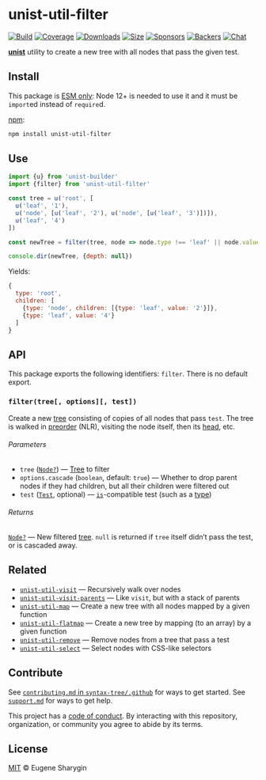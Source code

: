 # unist-util-filter

[![Build][build-badge]][build]
[![Coverage][coverage-badge]][coverage]
[![Downloads][downloads-badge]][downloads]
[![Size][size-badge]][size]
[![Sponsors][sponsors-badge]][collective]
[![Backers][backers-badge]][collective]
[![Chat][chat-badge]][chat]

[**unist**][unist] utility to create a new tree with all nodes that pass the
given test.

## Install

This package is [ESM only](https://gist.github.com/sindresorhus/a39789f98801d908bbc7ff3ecc99d99c):
Node 12+ is needed to use it and it must be `import`ed instead of `require`d.

[npm][]:

```sh
npm install unist-util-filter
```

## Use

```js
import {u} from 'unist-builder'
import {filter} from 'unist-util-filter'

const tree = u('root', [
  u('leaf', '1'),
  u('node', [u('leaf', '2'), u('node', [u('leaf', '3')])]),
  u('leaf', '4')
])

const newTree = filter(tree, node => node.type !== 'leaf' || node.value % 2 === 0)

console.dir(newTree, {depth: null})
```

Yields:

```js
{
  type: 'root',
  children: [
    {type: 'node', children: [{type: 'leaf', value: '2'}]},
    {type: 'leaf', value: '4'}
  ]
}
```

## API

This package exports the following identifiers: `filter`.
There is no default export.

### `filter(tree[, options][, test])`

Create a new [tree][] consisting of copies of all nodes that pass `test`.
The tree is walked in [preorder][] (NLR), visiting the node itself, then its
[head][], etc.

###### Parameters

*   `tree` ([`Node?`][node])
    — [Tree][] to filter
*   `options.cascade` (`boolean`, default: `true`)
    — Whether to drop parent nodes if they had children, but all their children
    were filtered out
*   `test` ([`Test`][is], optional) — [`is`][is]-compatible test (such as a
    [type][])

###### Returns

[`Node?`][node] — New filtered [tree][].
`null` is returned if `tree` itself didn’t pass the test, or is cascaded away.

## Related

*   [`unist-util-visit`](https://github.com/syntax-tree/unist-util-visit)
    — Recursively walk over nodes
*   [`unist-util-visit-parents`](https://github.com/syntax-tree/unist-util-visit-parents)
    — Like `visit`, but with a stack of parents
*   [`unist-util-map`](https://github.com/syntax-tree/unist-util-map)
    — Create a new tree with all nodes mapped by a given function
*   [`unist-util-flatmap`](https://gitlab.com/staltz/unist-util-flatmap)
    — Create a new tree by mapping (to an array) by a given function
*   [`unist-util-remove`](https://github.com/syntax-tree/unist-util-remove)
    — Remove nodes from a tree that pass a test
*   [`unist-util-select`](https://github.com/syntax-tree/unist-util-select)
    — Select nodes with CSS-like selectors

## Contribute

See [`contributing.md` in `syntax-tree/.github`][contributing] for ways to get
started.
See [`support.md`][support] for ways to get help.

This project has a [code of conduct][coc].
By interacting with this repository, organization, or community you agree to
abide by its terms.

## License

[MIT][license] © Eugene Sharygin

<!-- Definitions -->

[build-badge]: https://github.com/syntax-tree/unist-util-filter/workflows/main/badge.svg

[build]: https://github.com/syntax-tree/unist-util-filter/actions

[coverage-badge]: https://img.shields.io/codecov/c/github/syntax-tree/unist-util-filter.svg

[coverage]: https://codecov.io/github/syntax-tree/unist-util-filter

[downloads-badge]: https://img.shields.io/npm/dm/unist-util-filter.svg

[downloads]: https://www.npmjs.com/package/unist-util-filter

[size-badge]: https://img.shields.io/bundlephobia/minzip/unist-util-filter.svg

[size]: https://bundlephobia.com/result?p=unist-util-filter

[sponsors-badge]: https://opencollective.com/unified/sponsors/badge.svg

[backers-badge]: https://opencollective.com/unified/backers/badge.svg

[collective]: https://opencollective.com/unified

[chat-badge]: https://img.shields.io/badge/chat-discussions-success.svg

[chat]: https://github.com/syntax-tree/unist/discussions

[npm]: https://docs.npmjs.com/cli/install

[license]: license

[unist]: https://github.com/syntax-tree/unist

[node]: https://github.com/syntax-tree/unist#node

[tree]: https://github.com/syntax-tree/unist#tree

[preorder]: https://www.geeksforgeeks.org/tree-traversals-inorder-preorder-and-postorder/

[head]: https://github.com/syntax-tree/unist#head

[type]: https://github.com/syntax-tree/unist#type

[is]: https://github.com/syntax-tree/unist-util-is

[contributing]: https://github.com/syntax-tree/.github/blob/HEAD/contributing.md

[support]: https://github.com/syntax-tree/.github/blob/HEAD/support.md

[coc]: https://github.com/syntax-tree/.github/blob/HEAD/code-of-conduct.md
